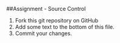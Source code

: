 ##Assignment - Source Control
1. Fork this git repository on GitHub
2. Add some text to the bottom of this file.
3. Commit your changes.
